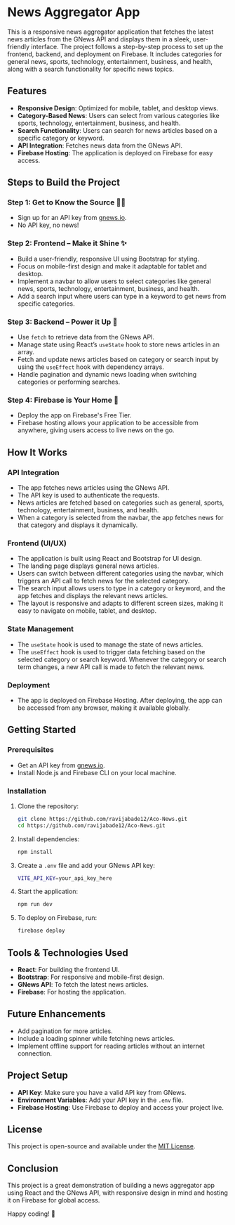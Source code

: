# News Aggregator App

This is a responsive news aggregator application that fetches the latest news articles from the GNews API and displays them in a sleek, user-friendly interface. The project follows a step-by-step process to set up the frontend, backend, and deployment on Firebase. It includes categories for general news, sports, technology, entertainment, business, and health, along with a search functionality for specific news topics.

## Features

- **Responsive Design**: Optimized for mobile, tablet, and desktop views.
- **Category-Based News**: Users can select from various categories like sports, technology, entertainment, business, and health.
- **Search Functionality**: Users can search for news articles based on a specific category or keyword.
- **API Integration**: Fetches news data from the GNews API.
- **Firebase Hosting**: The application is deployed on Firebase for easy access.

## Steps to Build the Project

### Step 1: Get to Know the Source 🕵️‍♂️

- Sign up for an API key from [gnews.io](https://gnews.io/).
- No API key, no news!

### Step 2: Frontend – Make it Shine ✨

- Build a user-friendly, responsive UI using Bootstrap for styling.
- Focus on mobile-first design and make it adaptable for tablet and desktop.
- Implement a navbar to allow users to select categories like general news, sports, technology, entertainment, business, and health.
- Add a search input where users can type in a keyword to get news from specific categories.

### Step 3: Backend – Power it Up 🚀

- Use `fetch` to retrieve data from the GNews API.
- Manage state using React’s `useState` hook to store news articles in an array.
- Fetch and update news articles based on category or search input by using the `useEffect` hook with dependency arrays.
- Handle pagination and dynamic news loading when switching categories or performing searches.

### Step 4: Firebase is Your Home 🏡

- Deploy the app on Firebase's Free Tier.
- Firebase hosting allows your application to be accessible from anywhere, giving users access to live news on the go.

## How It Works

### API Integration

- The app fetches news articles using the GNews API.
- The API key is used to authenticate the requests.
- News articles are fetched based on categories such as general, sports, technology, entertainment, business, and health.
- When a category is selected from the navbar, the app fetches news for that category and displays it dynamically.

### Frontend (UI/UX)

- The application is built using React and Bootstrap for UI design.
- The landing page displays general news articles.
- Users can switch between different categories using the navbar, which triggers an API call to fetch news for the selected category.
- The search input allows users to type in a category or keyword, and the app fetches and displays the relevant news articles.
- The layout is responsive and adapts to different screen sizes, making it easy to navigate on mobile, tablet, and desktop.

### State Management

- The `useState` hook is used to manage the state of news articles.
- The `useEffect` hook is used to trigger data fetching based on the selected category or search keyword. Whenever the category or search term changes, a new API call is made to fetch the relevant news.

### Deployment

- The app is deployed on Firebase Hosting. After deploying, the app can be accessed from any browser, making it available globally.

## Getting Started

### Prerequisites

- Get an API key from [gnews.io](https://gnews.io/).
- Install Node.js and Firebase CLI on your local machine.

### Installation

1. Clone the repository:

   ```bash
   git clone https://github.com/ravijabade12/Aco-News.git
   cd https://github.com/ravijabade12/Aco-News.git
   ```

2. Install dependencies:

   ```bash
   npm install
   ```

3. Create a `.env` file and add your GNews API key:

   ```bash
   VITE_API_KEY=your_api_key_here
   ```

4. Start the application:

   ```bash
   npm run dev
   ```

5. To deploy on Firebase, run:

   ```bash
   firebase deploy
   ```

## Tools & Technologies Used

- **React**: For building the frontend UI.
- **Bootstrap**: For responsive and mobile-first design.
- **GNews API**: To fetch the latest news articles.
- **Firebase**: For hosting the application.

## Future Enhancements

- Add pagination for more articles.
- Include a loading spinner while fetching news articles.
- Implement offline support for reading articles without an internet connection.

## Project Setup

- **API Key**: Make sure you have a valid API key from GNews.
- **Environment Variables**: Add your API key in the `.env` file.
- **Firebase Hosting**: Use Firebase to deploy and access your project live.

## License

This project is open-source and available under the [MIT License](LICENSE).

## Conclusion

This project is a great demonstration of building a news aggregator app using React and the GNews API, with responsive design in mind and hosting it on Firebase for global access.

Happy coding! 🎉
